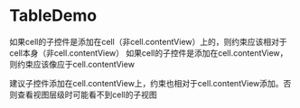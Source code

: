 # TableDemo

如果cell的子控件是添加在cell（非cell.contentView）上的，则约束应该相对于cell本身（非cell.contentView）
如果cell的子控件是添加在cell.contentView，则约束应该像应于cell.contentView

建议子控件添加在cell.contentView上，约束也相对于cell.contentView添加。否则查看视图层级时可能看不到cell的子视图
